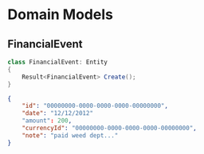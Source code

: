 # Domain Models

## FinancialEvent

```csharp
class FinancialEvent: Entity
{
	Result<FinancialEvent> Create();	
}
```

```json
{
	"id": "00000000-0000-0000-0000-00000000",
	"date": "12/12/2012"
	"amount": 200,
	"currencyId": "00000000-0000-0000-0000-00000000",
	"note": "paid weed dept..."	
}
```
